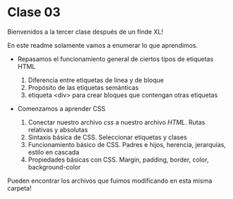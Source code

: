 # Clase 03

Bienvenidos a la tercer clase después de un finde XL!  

En este readme solamente vamos a enumerar lo que aprendimos.

- Repasamos el funcionamiento general de ciertos tipos de etiquetas HTML  
    1. Diferencia entre etiquetas de linea y de bloque
    2. Propósito de las etiquetas semánticas
    3. etiqueta \<div> para crear bloques que contengan otras etiquetas

- Comenzamos a aprender CSS  
    1. Conectar nuestro archivo _css_ a nuestro archivo _HTML_. Rutas relativas y absolutas
    2. Sintaxis básica de CSS. Seleccionar etiquetas y clases
    3. Funcionamiento básico de CSS. Padres e hijos, herencia, jerarquías, estilo en cascada
    4. Propiedades básicas con CSS. Margin, padding, border, color, background-color

Pueden encontrar los archivos que fuimos modificando en esta misma carpeta!

